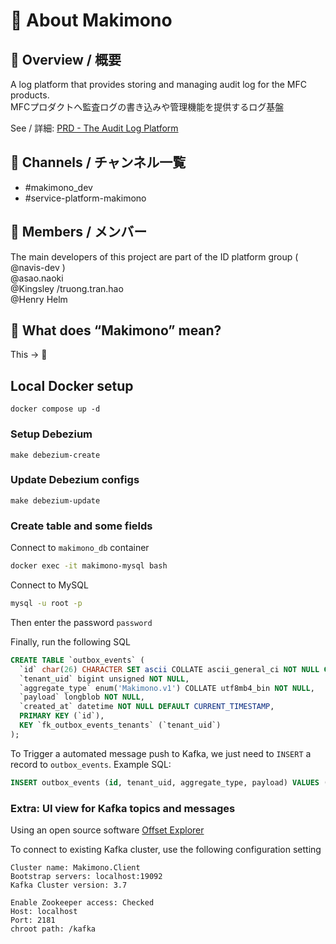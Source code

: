 
# 📜 About Makimono

## 📜 Overview / 概要

A log platform that provides storing and managing audit log for the MFC products. <br>
MFCプロダクトへ監査ログの書き込みや管理機能を提供するログ基盤

See / 詳細: [PRD - The Audit Log Platform](https://docs.google.com/document/d/1jQAKMQ5H-S0z8jgcMtdIzGfKwOw6CTCpFf57-de_62U/edit#heading=h.rs216i388j81)

## 📜 Channels / チャンネル一覧

* #makimono_dev
* #service-platform-makimono

## 📜 Members / メンバー

The main developers of this project are part of the ID platform group ( @navis-dev ) <br>
@asao.naoki <br>
@Kingsley /truong.tran.hao <br>
@Henry Helm

## 📜 What does “Makimono” mean?

This → 📜

## Local Docker setup

```
docker compose up -d
```

### Setup Debezium
```
make debezium-create
```

### Update Debezium configs
```
make debezium-update
```

### Create table and some fields
Connect to `makimono_db` container
```bash
docker exec -it makimono-mysql bash  
```

Connect to MySQL
```bash
mysql -u root -p
```

Then enter the password `password`

Finally, run the following SQL
```sql
CREATE TABLE `outbox_events` (
  `id` char(26) CHARACTER SET ascii COLLATE ascii_general_ci NOT NULL COMMENT 'ULID',
  `tenant_uid` bigint unsigned NOT NULL,
  `aggregate_type` enum('Makimono.v1') COLLATE utf8mb4_bin NOT NULL,
  `payload` longblob NOT NULL,
  `created_at` datetime NOT NULL DEFAULT CURRENT_TIMESTAMP,
  PRIMARY KEY (`id`),
  KEY `fk_outbox_events_tenants` (`tenant_uid`)
);
```

To Trigger a automated message push to Kafka, we just need to `INSERT` a record to `outbox_events`. Example SQL:
```sql
INSERT outbox_events (id, tenant_uid, aggregate_type, payload) VALUES (1, 1, 'Makimono.v1', '{"data": "Hello world"}');
```

### Extra: UI view for Kafka topics and messages

Using an open source software [Offset Explorer](https://www.kafkatool.com/features.html)

To connect to existing Kafka cluster, use the following configuration setting

```
Cluster name: Makimono.Client
Bootstrap servers: localhost:19092
Kafka Cluster version: 3.7

Enable Zookeeper access: Checked
Host: localhost
Port: 2181
chroot path: /kafka
```

